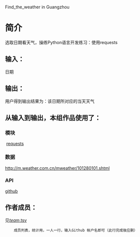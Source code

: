 Find_the_weather in Guangzhou


		
# 简介 
选取日期看天气，操练Python语言开发练习：使用requests


	

## 输入：
日期
## 输出：
用户得到输出结果为：该日期所对应的当天天气
## 从输入到输出，本组作品使用了：
### 模块
 [requests](http://m.weather.com.cn/mweather/101280101.shtml)

### 数据
http://m.weather.com.cn/mweather/101280101.shtml
### API
[github](http://m.weather.com.cn/mweather/101280101.shtml)

## 作者成员：
见[_team_.tsv](_team_/_team_.tsv)


		成员列表，统计用，一人一行，输入Github 帐户名即可（此行完成後应删）
